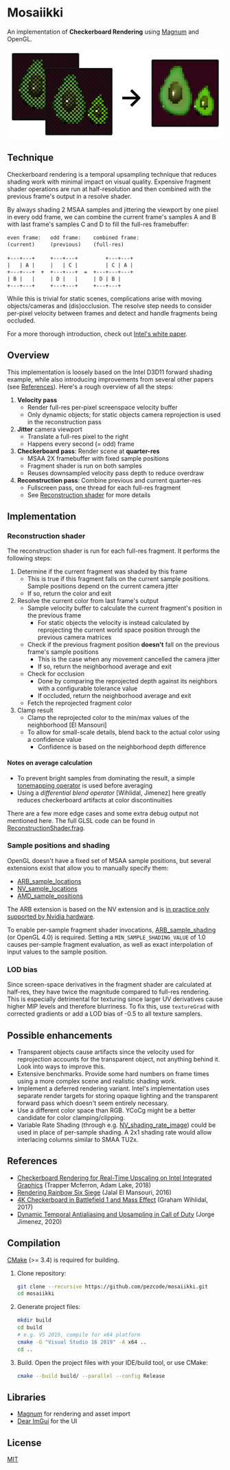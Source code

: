 # Mosaiikki

An implementation of **Checkerboard Rendering** using [Magnum](https://magnum.graphics/) and OpenGL.

![cover](images/cover.png)

## Technique

Checkerboard rendering is a temporal upsampling technique that reduces shading work with minimal impact on visual quality. Expensive fragment shader operations are run at half-resolution and then combined with the previous frame's output in a resolve shader.

By always shading 2 MSAA samples and jittering the viewport by one pixel in every odd frame, we can combine the current frame's samples A and B with last frame's samples C and D to fill the full-res framebuffer:

```
even frame:   odd frame:    combined frame:
(current)     (previous)    (full-res)

+---+---+     +---+---+         +---+---+
|   | A |     |   | C |         | C | A |
+---+---+  +  +---+---+  =  +---+---+---+
| B |   |     | D |   |     | D | B |
+---+---+     +---+---+     +---+---+
 ```

While this is trivial for static scenes, complications arise with moving objects/cameras and (dis)occlusion. The resolve step needs to consider per-pixel velocity between frames and detect and handle fragments being occluded.

For a more thorough introduction, check out [Intel's white paper](https://software.intel.com/content/www/us/en/develop/articles/checkerboard-rendering-for-real-time-upscaling-on-intel-integrated-graphics.html).

## Overview

This implementation is loosely based on the Intel D3D11 forward shading example, while also introducing improvements from several other papers (see [References](#references)). Here's a rough overview of all the steps:

1. **Velocity pass**
    - Render full-res per-pixel screenspace velocity buffer
    - Only dynamic objects; for static objects camera reprojection is used in the reconstruction pass
2. **Jitter** camera viewport
    - Translate a full-res pixel to the right
    - Happens every second (= odd) frame
3. **Checkerboard pass**: Render scene at **quarter-res**
    - MSAA 2X framebuffer with fixed sample positions
    - Fragment shader is run on both samples
    - Reuses downsampled velocity pass depth to reduce overdraw
4. **Reconstruction pass**: Combine previous and current quarter-res
    - Fullscreen pass, one thread for each full-res fragment
    - See [Reconstruction shader](#Reconstruction-shader) for more details

## Implementation

### Reconstruction shader

The reconstruction shader is run for each full-res fragment. It performs the following steps:

1. Determine if the current fragment was shaded by this frame
    - This is true if this fragment falls on the current sample positions. Sample positions depend on the current camera jitter
    - If so, return the color and exit
2. Resolve the current color from last frame's output
    - Sample velocity buffer to calculate the current fragment's position in the previous frame
        - For static objects the velocity is instead calculated by reprojecting the current world space position through the previous camera matrices
    - Check if the previous fragment position **doesn't** fall on the previous frame's sample positions
        - This is the case when any movement cancelled the camera jitter
        - If so, return the neighborhood average and exit
    - Check for occlusion
        - Done by comparing the reprojected depth against its neighbors with a configurable tolerance value
        - If occluded, return the neighborhood average and exit
    - Fetch the reprojected fragment color
3. Clamp result
    - Clamp the reprojected color to the min/max values of the neighborhood [El Mansouri]
    - To allow for small-scale details, blend back to the actual color using a confidence value
        - Confidence is based on the neighborhood depth difference

#### Notes on average calculation

- To prevent bright samples from dominating the result, a simple [tonemapping operator](https://gpuopen.com/learn/optimized-reversible-tonemapper-for-resolve/) is used before averaging
- Using a *differential blend operator* [Wihlidal, Jimenez] here greatly reduces checkerboard artifacts at color discontinuities

There are a few more edge cases and some extra debug output not mentioned here. The full GLSL code can be found in [ReconstructionShader.frag](src/Shaders/ReconstructionShader.frag).

### Sample positions and shading

OpenGL doesn't have a fixed set of MSAA sample positions, but several extensions exist that allow you to manually specify them:

- [ARB_sample_locations](https://www.khronos.org/registry/OpenGL/extensions/ARB/ARB_sample_locations.txt)
- [NV_sample_locations](https://www.khronos.org/registry/OpenGL/extensions/NV/NV_sample_locations.txt)
- [AMD_sample_positions](https://www.khronos.org/registry/OpenGL/extensions/AMD/AMD_sample_positions.txt)

The ARB extension is based on the NV extension and is [in practice only supported by Nvidia hardware](https://opengl.gpuinfo.org/listreports.php?extension=GL_NV_sample_locations).

To enable per-sample fragment shader invocations, [ARB_sample_shading](https://www.khronos.org/registry/OpenGL/extensions/ARB/ARB_sample_shading.txt) (or OpenGL 4.0) is required. Setting a `MIN_SAMPLE_SHADING_VALUE` of 1.0 causes per-sample fragment evaluation, as well as exact interpolation of input values to the sample position.

### LOD bias

Since screen-space derivatives in the fragment shader are calculated at half-res, they have twice the magnitude compared to full-res rendering. This is especially detrimental for texturing since larger UV derivatives cause higher MIP levels and therefore blurriness. To fix this, use `textureGrad` with corrected gradients or add a LOD bias of -0.5 to all texture samplers.

## Possible enhancements

- Transparent objects cause artifacts since the velocity used for reprojection accounts for the transparent object, not anything behind it. Look into ways to improve this.
- Extensive benchmarks. Provide some hard numbers on frame times using a more complex scene and realistic shading work.
- Implement a deferred rendering variant. Intel's implementation uses separate render targets for storing opaque lighting and the transparent forward pass which doesn't seem entirely necessary.
- Use a different color space than RGB. YCoCg might be a better candidate for color clamping/clipping.
- Variable Rate Shading (through e.g. [NV_shading_rate_image](https://www.khronos.org/registry/OpenGL/extensions/NV/NV_shading_rate_image.txt)) could be used in place of per-sample shading. A 2x1 shading rate would allow interlacing columns similar to SMAA TU2x.

## References

- [Checkerboard Rendering for Real-Time Upscaling on Intel Integrated Graphics](https://software.intel.com/en-us/articles/checkerboard-rendering-for-real-time-upscaling-on-intel-integrated-graphics) (Trapper Mcferron, Adam Lake, 2018)
- [Rendering Rainbow Six Siege](https://twvideo01.ubm-us.net/o1/vault/gdc2016/Presentations/El_Mansouri_Jalal_Rendering_Rainbow_Six.pdf) (Jalal El Mansouri, 2016)
- [4K Checkerboard in Battlefield 1 and Mass Effect](http://frostbite-wp-prd.s3.amazonaws.com/wp-content/uploads/2017/03/04173623/GDC-Checkerboard.compressed.pdf) (Graham Wihlidal, 2017)
- [Dynamic Temporal Antialiasing and Upsampling in Call of Duty](https://www.activision.com/cdn/research/Dynamic_Temporal_Antialiasing_and_Upsampling_in_Call_of_Duty_v4.pdf) (Jorge Jimenez, 2020)

## Compilation

[CMake](https://cmake.org/) (>= 3.4) is required for building.

1. Clone repository:

   ```bash
   git clone --recursive https://github.com/pezcode/mosaiikki.git
   cd mosaiikki
   ```

2. Generate project files:

   ```bash
   mkdir build
   cd build
   # e.g. VS 2019, compile for x64 platform
   cmake -G "Visual Studio 16 2019" -A x64 ..
   cd ..
   ```

3. Build. Open the project files with your IDE/build tool, or use CMake:

   ```bash
   cmake --build build/ --parallel --config Release
   ```

## Libraries

- [Magnum](https://magnum.graphics/) for rendering and asset import
- [Dear ImGui](https://github.com/ocornut/imgui) for the UI

## License

[MIT](https://opensource.org/licenses/MIT)
